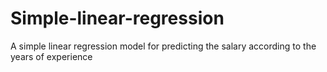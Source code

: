 # Simple-linear-regression
A simple linear regression model for predicting the salary according to the years of experience
